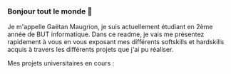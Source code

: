 ### Bonjour tout le monde 👋

Je m'appelle Gaëtan Maugrion, je suis actuellement étudiant en 2ème année de BUT informatique. Dans ce readme, je vais me présentez rapidement à vous en vous exposant mes différents softskills et hardskills acquis à travers les différents projets que j'ai pu réaliser. 

Mes projets universitaires en cours :

